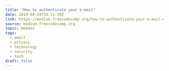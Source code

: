 ```yaml
---
title: "How to authenticate your e-mail"
date: 2019-04-29T19:11:39Z
link: https://medium.freecodecamp.org/how-to-authenticate-your-e-mail-e85f2a538d8f?source=rss----336d898217ee---4
source: medium.freecodecamp.org
topic: Webdev
tags:
  - email
  - privacy
  - technology
  - security
  - tech
draft: false
---
```

